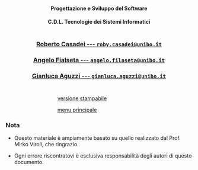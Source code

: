 <div style="text-align: center; margin-bottom: 3em">

#### Progettazione e Sviluppo del Software
#### C.D.L. Tecnologie dei Sistemi Informatici

</div>

<div style="text-align: center; margin-bottom: 3em">

### [Roberto Casadei --- `roby.casadei@unibo.it`](mailto:roby.casadei@unibo.it)

### [Angelo Fialseta --- `angelo.filaseta@unibo.it`](mailto:angelo.filaseta@unibo.it)

### [Gianluca Aguzzi --- `gianluca.aguzzi@unibo.it`](mailto:gianluca.aguzzi@unibo.it)

</div>

<div style="text-align: left; margin-left: 10em">

[<i class="fa fa-print" aria-hidden="true"></i> versione stampabile](?print-pdf&pdfSeparateFragments=false)

[<i class="fa fa-undo" aria-hidden="true"></i> menu principale](..)

</div>

### Nota

* Questo materiale è ampiamente basato su quello realizzato dal Prof.
Mirko Viroli, che ringrazio.

* Ogni errore riscontratovi è esclusiva responsabilità degli autori di questo documento.
